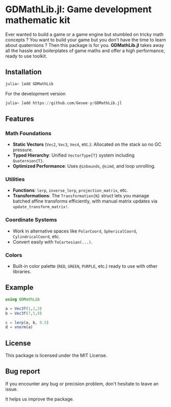# GDMathLib.jl: Game development mathematic kit

Ever wanted to build a game or a game engine but stumbled on tricky math concepts ?
You want to build your game but you don't have the time to learn about quaternions ?
Then this package is for you.
**GDMathLib.jl** takes away all the hassle and boilerplates of game maths and offer a high performance, ready to use toolkit.

## Installation

```julia
julia> ]add GDMathLib
```

For the development version

```julia
julia> ]add https://github.com/Gesee-y/GDMathLib.jl
```

## Features

### Math Foundations

* **Static Vectors** (`Vec2`, `Vec3`, `Vec4`, etc.): Allocated on the stack so no GC pressure.
* **Typed Hierarchy**: Unified `VectorType{T}` system including `Quaternion{T}`.
* **Optimized Performance**: Uses `@inbounds`, `@simd`, and loop unrolling.

### Utilities

* **Functions**: `lerp`, `inverse_lerp`, `projection_matrix`, etc.
* **Transformations**: The `Transformation{N}` struct lets you manage batched affine transforms efficiently, with manual matrix updates via `update_transform_matrix!`.

### Coordinate Systems

* Work in alternative spaces like `PolarCoord`, `SphericalCoord`, `CylindricalCoord`, etc.
* Convert easily with `ToCartesian(...)`.

### Colors

* Built-in color palette (`RED`, `GREEN`, `PURPLE`, etc.) ready to use with other libraries.

## Example

```julia
using GDMathLib

a = Vec3f(1,2,3)
b = Vec3f(7,5,9)

c = lerp(a, b, 0.5)
d = vnorm(a)
```

## License

This package is licensed under the MIT License.

## Bug report

If you encounter any bug or precision problem, don't hesitate to leave an issue.

It helps us improve the package.
